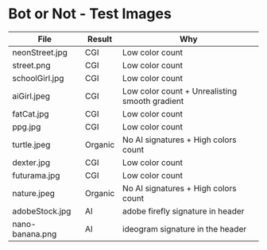 # Bot or Not - Test Images

| File | Result | Why |
|------|--------|-----|
| neonStreet.jpg |CGI|Low color count|
| street.png |CGI|Low color count|
| schoolGirl.jpg |CGI|Low color count|
| aiGirl.jpeg |CGI|Low color count + Unrealisting smooth gradient|
| fatCat.jpg |CGI|Low color count|
| ppg.jpg |CGI|Low color count|
| turtle.jpeg |Organic|No AI signatures + High colors count|
| dexter.jpg |CGI|Low color count|
| futurama.jpg |CGI|Low color count|
| nature.jpeg |Organic|No AI signatures + High colors count|
| adobeStock.jpg |AI|adobe firefly signature in header|
| nano-banana.png |AI|ideogram signature in the header|
